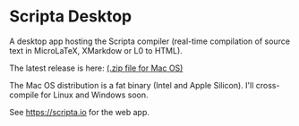 # Scripta Desktop

A desktop app hosting the Scripta compiler 
(real-time compilation of source text in MicroLaTeX, XMarkdow or L0
to HTML).

The latest release is here: [(.zip file for Mac OS)](https://github.com/jxxcarlson/scripta-tauri/releases)

The Mac OS distribution is a fat binary (Intel and Apple Silicon). I'll cross-compile for Linux and Windows soon.

See https://scripta.io for the web app.


